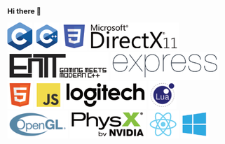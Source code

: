 ### Hi there 👋
![](/imgs/c_64.png)
![](/imgs/cpp.png)
![](/imgs/css.png)
![](/imgs/directx_11.png)
![](/imgs/entt.png)
![](/imgs/express.png)
![](/imgs/html.png)
![](/imgs/js.png)
![](/imgs/logitech.png)
![](/imgs/lua.png)
![](/imgs/opengl.png)
![](/imgs/physx.png)
![](/imgs/react.png)
![](/imgs/windows_api.png)


<!--
**HODAKdev/HODAKdev** is a ✨ _special_ ✨ repository because its `README.md` (this file) appears on your GitHub profile.

Here are some ideas to get you started:

- 🔭 I’m currently working on ...
- 🌱 I’m currently learning ...
- 👯 I’m looking to collaborate on ...
- 🤔 I’m looking for help with ...
- 💬 Ask me about ...
- 📫 How to reach me: ...
- 😄 Pronouns: ...
- ⚡ Fun fact: ...
-->
